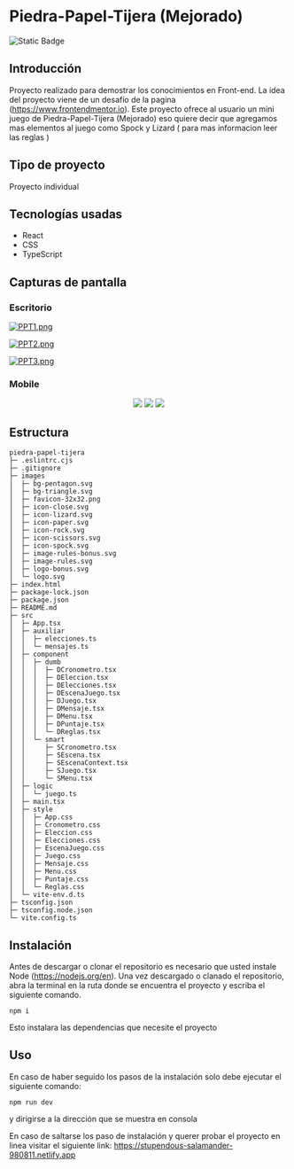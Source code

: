 # Piedra-Papel-Tijera (Mejorado)

![Static Badge](https://img.shields.io/badge/Estado%20-%20Terminado%20-%20green)


## Introducción
Proyecto realizado para demostrar los conocimientos en Front-end. La idea del proyecto viene de un desafío de la pagina (https://www.frontendmentor.io).  Este proyecto ofrece al usuario un mini juego de Piedra-Papel-Tijera (Mejorado) eso quiere decir que agregamos mas elementos al juego como Spock y Lizard ( para mas informacion leer las reglas )

## Tipo de proyecto 
Proyecto individual

## Tecnologías usadas
- React
- CSS
- TypeScript


## Capturas de pantalla
### Escritorio

[![PPT1.png](https://i.postimg.cc/63n95mbq/PPT1.png)](https://postimg.cc/HcWG6Bg1)


[![PPT2.png](https://i.postimg.cc/26M2THCQ/PPT2.png)](https://postimg.cc/FdbyHVdz)


[![PPT3.png](https://i.postimg.cc/65YGX8GS/PPT3.png)](https://postimg.cc/ZCvqPKHF)

### Mobile

<p align="center" width="100%">
	<img src="https://i.postimg.cc/0ySMJc4g/PPT-mobile1.png"/>
	<img src="https://i.postimg.cc/26g36Wxj/PPT-mobile2.png"/>
	<img src="https://i.postimg.cc/brH8hSCB/PPT-mobile3.png"/>
</p>


## Estructura
```
piedra-papel-tijera
├─ .eslintrc.cjs
├─ .gitignore
├─ images
│  ├─ bg-pentagon.svg
│  ├─ bg-triangle.svg
│  ├─ favicon-32x32.png
│  ├─ icon-close.svg
│  ├─ icon-lizard.svg
│  ├─ icon-paper.svg
│  ├─ icon-rock.svg
│  ├─ icon-scissors.svg
│  ├─ icon-spock.svg
│  ├─ image-rules-bonus.svg
│  ├─ image-rules.svg
│  ├─ logo-bonus.svg
│  └─ logo.svg
├─ index.html
├─ package-lock.json
├─ package.json
├─ README.md
├─ src
│  ├─ App.tsx
│  ├─ auxiliar
│  │  ├─ elecciones.ts
│  │  └─ mensajes.ts
│  ├─ component
│  │  ├─ dumb
│  │  │  ├─ DCronometro.tsx
│  │  │  ├─ DEleccion.tsx
│  │  │  ├─ DElecciones.tsx
│  │  │  ├─ DEscenaJuego.tsx
│  │  │  ├─ DJuego.tsx
│  │  │  ├─ DMensaje.tsx
│  │  │  ├─ DMenu.tsx
│  │  │  ├─ DPuntaje.tsx
│  │  │  └─ DReglas.tsx
│  │  └─ smart
│  │     ├─ SCronometro.tsx
│  │     ├─ SEscena.tsx
│  │     ├─ SEscenaContext.tsx
│  │     ├─ SJuego.tsx
│  │     └─ SMenu.tsx
│  ├─ logic
│  │  └─ juego.ts
│  ├─ main.tsx
│  ├─ style
│  │  ├─ App.css
│  │  ├─ Cronometro.css
│  │  ├─ Eleccion.css
│  │  ├─ Elecciones.css
│  │  ├─ EscenaJuego.css
│  │  ├─ Juego.css
│  │  ├─ Mensaje.css
│  │  ├─ Menu.css
│  │  ├─ Puntaje.css
│  │  └─ Reglas.css
│  └─ vite-env.d.ts
├─ tsconfig.json
├─ tsconfig.node.json
└─ vite.config.ts
```

## Instalación
Antes de descargar o clonar el repositorio es necesario que usted instale Node (https://nodejs.org/en).
Una vez descargado o clanado el repositorio, abra la terminal en la ruta donde se encuentra el proyecto y escriba el siguiente comando.
```
npm i
```
Esto instalara las dependencias que necesite el proyecto

## Uso
En caso de haber seguido los pasos de la instalación solo debe ejecutar el siguiente comando:
```
npm run dev
```
y dirigirse a la dirección que se muestra en consola

En caso de saltarse los paso de instalación y querer probar el proyecto en linea visitar el siguiente link:
https://stupendous-salamander-980811.netlify.app
